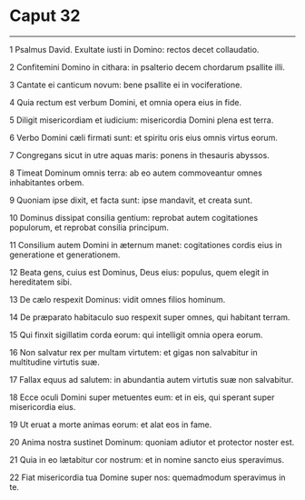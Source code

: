 # Caput 32

***

1 Psalmus David. Exultate iusti in Domino: rectos decet collaudatio.

2 Confitemini Domino in cithara: in psalterio decem chordarum psallite illi.

3 Cantate ei canticum novum: bene psallite ei in vociferatione.

4 Quia rectum est verbum Domini, et omnia opera eius in fide.

5 Diligit misericordiam et iudicium: misericordia Domini plena est terra.

6 Verbo Domini cæli firmati sunt: et spiritu oris eius omnis virtus eorum.

7 Congregans sicut in utre aquas maris: ponens in thesauris abyssos.

8 Timeat Dominum omnis terra: ab eo autem commoveantur omnes inhabitantes orbem.

9 Quoniam ipse dixit, et facta sunt: ipse mandavit, et creata sunt.

10 Dominus dissipat consilia gentium: reprobat autem cogitationes populorum, et reprobat consilia principum.

11 Consilium autem Domini in æternum manet: cogitationes cordis eius in generatione et generationem.

12 Beata gens, cuius est Dominus, Deus eius: populus, quem elegit in hereditatem sibi.

13 De cælo respexit Dominus: vidit omnes filios hominum.

14 De præparato habitaculo suo respexit super omnes, qui habitant terram.

15 Qui finxit sigillatim corda eorum: qui intelligit omnia opera eorum.

16 Non salvatur rex per multam virtutem: et gigas non salvabitur in multitudine virtutis suæ.

17 Fallax equus ad salutem: in abundantia autem virtutis suæ non salvabitur.

18 Ecce oculi Domini super metuentes eum: et in eis, qui sperant super misericordia eius.

19 Ut eruat a morte animas eorum: et alat eos in fame.

20 Anima nostra sustinet Dominum: quoniam adiutor et protector noster est.

21 Quia in eo lætabitur cor nostrum: et in nomine sancto eius speravimus.

22 Fiat misericordia tua Domine super nos: quemadmodum speravimus in te.

